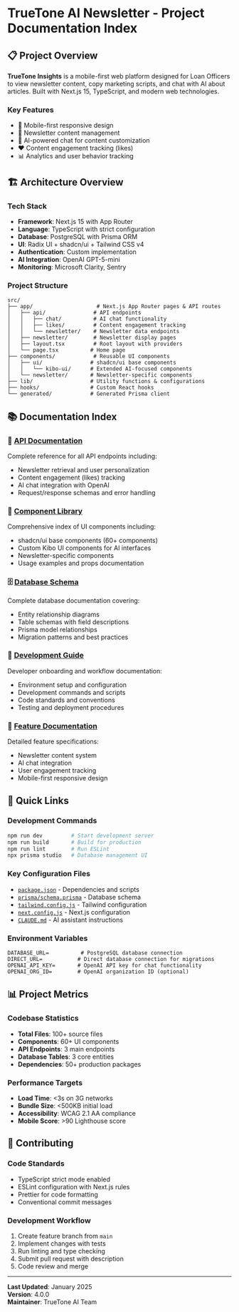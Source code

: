 # TrueTone AI Newsletter - Project Documentation Index

## 📋 Project Overview

**TrueTone Insights** is a mobile-first web platform designed for Loan Officers to view newsletter content, copy marketing scripts, and chat with AI about articles. Built with Next.js 15, TypeScript, and modern web technologies.

### Key Features
- 📱 Mobile-first responsive design
- 📰 Newsletter content management
- 🤖 AI-powered chat for content customization
- ❤️ Content engagement tracking (likes)
- 📊 Analytics and user behavior tracking

## 🏗️ Architecture Overview

### Tech Stack
- **Framework**: Next.js 15 with App Router
- **Language**: TypeScript with strict configuration
- **Database**: PostgreSQL with Prisma ORM
- **UI**: Radix UI + shadcn/ui + Tailwind CSS v4
- **Authentication**: Custom implementation
- **AI Integration**: OpenAI GPT-5-mini
- **Monitoring**: Microsoft Clarity, Sentry

### Project Structure
```
src/
├── app/                    # Next.js App Router pages & API routes
│   ├── api/               # API endpoints
│   │   ├── chat/          # AI chat functionality
│   │   ├── likes/         # Content engagement tracking
│   │   └── newsletter/    # Newsletter data endpoints
│   ├── newsletter/        # Newsletter display pages
│   ├── layout.tsx         # Root layout with providers
│   └── page.tsx          # Home page
├── components/            # Reusable UI components
│   ├── ui/               # shadcn/ui base components
│   │   └── kibo-ui/      # Extended AI-focused components
│   └── newsletter/       # Newsletter-specific components
├── lib/                  # Utility functions & configurations
├── hooks/                # Custom React hooks
└── generated/            # Generated Prisma client
```

## 📚 Documentation Index

### 🔌 [API Documentation](./API_REFERENCE.md)
Complete reference for all API endpoints including:
- Newsletter retrieval and user personalization
- Content engagement (likes) tracking  
- AI chat integration with OpenAI
- Request/response schemas and error handling

### 🎨 [Component Library](./COMPONENT_INDEX.md)
Comprehensive index of UI components including:
- shadcn/ui base components (60+ components)
- Custom Kibo UI components for AI interfaces
- Newsletter-specific components
- Usage examples and props documentation

### 🗄️ [Database Schema](./DATABASE_SCHEMA.md)
Complete database documentation covering:
- Entity relationship diagrams
- Table schemas with field descriptions
- Prisma model relationships
- Migration patterns and best practices

### 🚀 [Development Guide](./DEVELOPMENT_GUIDE.md)
Developer onboarding and workflow documentation:
- Environment setup and configuration
- Development commands and scripts
- Code standards and conventions
- Testing and deployment procedures

### 🎯 [Feature Documentation](./FEATURES.md)
Detailed feature specifications:
- Newsletter content system
- AI chat integration
- User engagement tracking
- Mobile-first responsive design

## 🔗 Quick Links

### Development Commands
```bash
npm run dev         # Start development server
npm run build       # Build for production
npm run lint        # Run ESLint
npx prisma studio   # Database management UI
```

### Key Configuration Files
- [`package.json`](../package.json) - Dependencies and scripts
- [`prisma/schema.prisma`](../prisma/schema.prisma) - Database schema
- [`tailwind.config.js`](../tailwind.config.js) - Tailwind configuration
- [`next.config.js`](../next.config.js) - Next.js configuration
- [`CLAUDE.md`](../CLAUDE.md) - AI assistant instructions

### Environment Variables
```env
DATABASE_URL=          # PostgreSQL database connection
DIRECT_URL=           # Direct database connection for migrations
OPENAI_API_KEY=       # OpenAI API key for chat functionality
OPENAI_ORG_ID=        # OpenAI organization ID (optional)
```

## 📊 Project Metrics

### Codebase Statistics
- **Total Files**: 100+ source files
- **Components**: 60+ UI components
- **API Endpoints**: 3 main endpoints
- **Database Tables**: 3 core entities
- **Dependencies**: 50+ production packages

### Performance Targets
- **Load Time**: <3s on 3G networks
- **Bundle Size**: <500KB initial load
- **Accessibility**: WCAG 2.1 AA compliance
- **Mobile Score**: >90 Lighthouse score

## 🔧 Contributing

### Code Standards
- TypeScript strict mode enabled
- ESLint configuration with Next.js rules
- Prettier for code formatting
- Conventional commit messages

### Development Workflow
1. Create feature branch from `main`
2. Implement changes with tests
3. Run linting and type checking
4. Submit pull request with description
5. Code review and merge

---

**Last Updated**: January 2025  
**Version**: 4.0.0  
**Maintainer**: TrueTone AI Team